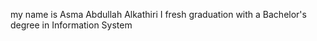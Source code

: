 my name is Asma Abdullah Alkathiri
I fresh graduation with a Bachelor's degree in Information System

